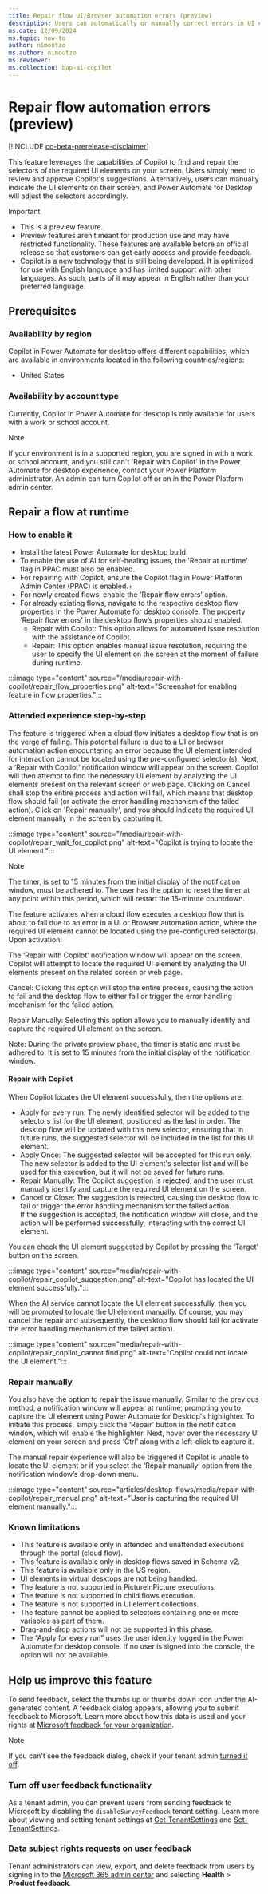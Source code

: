 ```yaml
---
title: Repair flow UI/Browser automation errors (preview)
description: Users can automatically or manually correct errors in UI elements that cannot be located during the execution of a UI or browser automation task.
ms.date: 12/09/2024
ms.topic: how-to
author: nimoutzo
ms.author: nimoutzo
ms.reviewer: 
ms.collection: bap-ai-copilot
---
```


# Repair flow automation errors (preview)

[!INCLUDE [cc-beta-prerelease-disclaimer](../includes/cc-beta-prerelease-disclaimer.md)]

This feature leverages the capabilities of Copilot to find and repair the selectors of the required UI elements on your screen. Users simply need to review and approve Copilot's suggestions. Alternatively, users can manually indicate the UI elements on their screen, and Power Automate for Desktop will adjust the selectors accordingly. 

> [!IMPORTANT]
> - This is a preview feature.
> - Preview features aren’t meant for production use and may have restricted functionality. These features are available before an official release so that customers can get early access and provide feedback.
> - Copilot is a new technology that is still being developed. It is optimized for use with English language and has limited support with other languages. As such, parts of it may appear in English rather than your preferred language.

## Prerequisites

### Availability by region

Copilot in Power Automate for desktop offers different capabilities, which are available in environments located in the following countries/regions:
- United States

### Availability by account type

Currently, Copilot in Power Automate for desktop is only available for users with a work or school account.

> [!NOTE]
> If your environment is in a supported region, you are signed in with a work or school account, and you still can't 'Repair with Copilot' in the Power Automate for desktop experience, contact your Power Platform administrator. An admin can turn Copilot off or on in the Power Platform admin center.

## Repair a flow at runtime

### How to enable it 
- Install the latest Power Automate for desktop build.  
- To enable the use of AI for self-healing issues, the 'Repair at runtime' flag in PPAC must also be enabled. 
- For repairing with Copilot, ensure the Copilot flag in Power Platform Admin Center (PPAC) is enabled.+
- For newly created flows, enable the 'Repair flow errors' option.
- For already existing flows, navigate to the respective desktop flow properties in the Power Automate for desktop console. The property ‘Repair flow errors’ in the desktop flow’s properties should enabled.
  - Repair with Copilot: This option allows for automated issue resolution with the assistance of Copilot. 
  - Repair: This option enables manual issue resolution, requiring the user to specify the UI element on the screen at the moment of failure during runtime.

:::image type="content" source="/media/repair-with-copilot/repair_flow_properties.png" alt-text="Screenshot for enabling feature in flow properties.":::

 
### Attended experience step-by-step 

The feature is triggered when a cloud flow initiates a desktop flow that is on the verge of failing. This potential failure is due to a UI or browser automation action encountering an error because the UI element intended for interaction cannot be located using the pre-configured selector(s). Next, a ‘Repair with Copilot’ notification window will appear on the screen. Copilot will then attempt to find the necessary UI element by analyzing the UI elements present on the relevant screen or web page. Clicking on Cancel shall stop the entire process and action will fail, which means that desktop flow should fail (or activate the error handling mechanism of the failed action). Click on 'Repair manually', and you should indicate the required UI element manually in the screen by capturing it. 


:::image type="content" source="/media/repair-with-copilot/repair_wait_for_copilot.png" alt-text="Copilot is trying to locate the UI element.":::

> [!NOTE]
> The timer, is set to 15 minutes from the initial display of the notification window, must be adhered to. The user has the option to reset the timer at any point within this period, which will restart the 15-minute countdown.


The feature activates when a cloud flow executes a desktop flow that is about to fail due to an error in a UI or Browser automation action, where the required UI element cannot be located using the pre-configured selector(s). Upon activation: 

The ‘Repair with Copilot’ notification window will appear on the screen. Copilot will attempt to locate the required UI element by analyzing the UI elements present on the related screen or web page. 

Cancel: Clicking this option will stop the entire process, causing the action to fail and the desktop flow to either fail or trigger the error handling mechanism for the failed action. 

Repair Manually: Selecting this option allows you to manually identify and capture the required UI element on the screen.  

Note: During the private preview phase, the timer is static and must be adhered to. It is set to 15 minutes from the initial display of the notification window. 

#### Repair with Copilot
When Copilot locates the UI element successfully, then the options are: 
- Apply for every run: The newly identified selector will be added to the selectors list for the UI element, positioned as the last in order. The desktop flow will be updated with this new selector, ensuring that in future runs, the suggested selector will be included in the list for this UI element.
- Apply Once: The suggested selector will be accepted for this run only. The new selector is added to the UI element's selector list and will be used for this execution, but it will not be saved for future runs.
- Repair Manually: The Copilot suggestion is rejected, and the user must manually identify and capture the required UI element on the screen.
- Cancel or Close: The suggestion is rejected, causing the desktop flow to fail or trigger the error handling mechanism for the failed action.  
If the suggestion is accepted, the notification window will close, and the action will be performed successfully, interacting with the correct UI element.

You can check the UI element suggested by Copilot by pressing the ‘Target’ button on the screen.

:::image type="content" source="media/repair-with-copilot/repair_copilot_suggestion.png" alt-text="Copilot has located the UI element successfully.":::

When the AI service cannot locate the UI element successfully, then you will be prompted to locate the UI element manually. Of course, you may cancel the repair and subsequently, the desktop flow should fail (or activate the error handling mechanism of the failed action). 

:::image type="content" source="media/repair-with-copilot/repair_copilot_cannot find.png" alt-text="Copilot could not locate the UI element.":::

### Repair manually
You also have the option to repair the issue manually. Similar to the previous method, a notification window will appear at runtime, prompting you to capture the UI element using Power Automate for Desktop's highlighter. To initiate this process, simply click the ‘Repair’ button in the notification window, which will enable the highlighter. Next, hover over the necessary UI element on your screen and press ‘Ctrl’ along with a left-click to capture it.  

The manual repair experience will also be triggered if Copilot is unable to locate the UI element or if you select the ‘Repair manually’ option from the notification window’s drop-down menu.  

:::image type="content" source="articles/desktop-flows/media/repair-with-copilot/repair_manual.png" alt-text="User is capturing the required UI element manually.":::
### Known limitations 
- This feature is available only in attended and unattended executions through the portal (cloud flow).
- This feature is available only in desktop flows saved in Schema v2.
- This feature is available only in the US region.
- UI elements in virtual desktops are not being handled.
- The feature is not supported in PictureInPicture executions.
- The feature is not supported in child flows execution.
- The feature is not supported in UI element collections.
- The feature cannot be applied to selectors containing one or more variables as part of them.
- Drag-and-drop actions will not be supported in this phase.
- The “Apply for every run” uses the user identity logged in the Power Automate for desktop console. If no user is signed into the console, the option will not be available.

## Help us improve this feature

To send feedback, select the thumbs up or thumbs down icon under the AI-generated content. A feedback dialog appears, allowing you to submit feedback to Microsoft. Learn more about how this data is used and your rights at [Microsoft feedback for your organization](/microsoft-365/admin/misc/feedback-user-control).

> [!NOTE]
> If you can't see the feedback dialog, check if your tenant admin [turned it off](#turn-off-user-feedback-functionality).

### Turn off user feedback functionality

As a tenant admin, you can prevent users from sending feedback to Microsoft by disabling the `disableSurveyFeedback` tenant setting. Learn more about viewing and setting tenant settings at [Get-TenantSettings](/powershell/module/microsoft.powerapps.administration.powershell/get-tenantsettings) and [Set-TenantSettings](/powershell/module/microsoft.powerapps.administration.powershell/set-tenantsettings).

### Data subject rights requests on user feedback

Tenant administrators can view, export, and delete feedback from users by signing in to the [Microsoft 365 admin center](https://admin.microsoft.com) and selecting **Health** > **Product feedback**.
